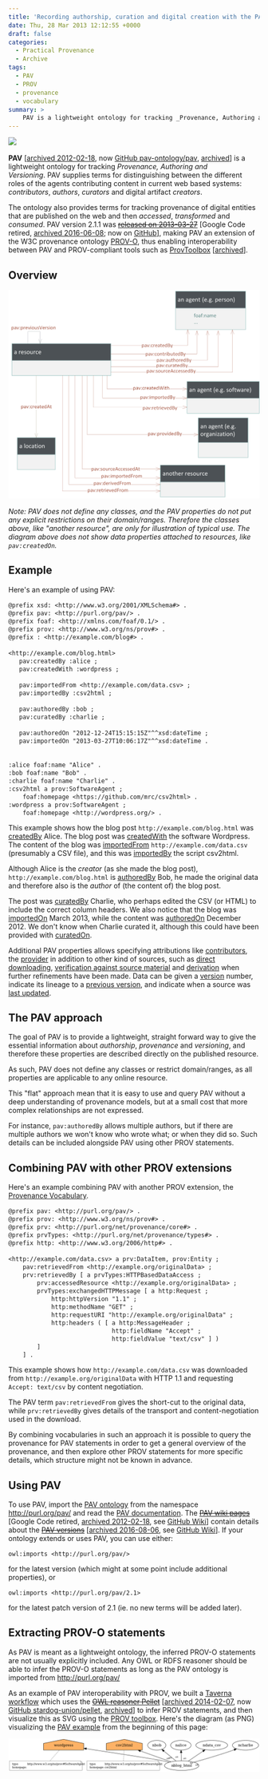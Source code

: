 ```yaml
---
title: 'Recording authorship, curation and digital creation with the PAV ontology'
date: Thu, 28 Mar 2013 12:12:55 +0000
draft: false
categories: 
  - Practical Provenance
  - Archive
tags: 
  - PAV
  - PROV
  - provenance
  - vocabulary
summary: >
    PAV is a lightweight ontology for tracking _Provenance, Authoring and Versioning_.  PAV supplies terms for distinguishing between the different roles of the agents contributing content in current web based systems: _contributors_, _authors_, _curators_ and digital artifact _creators_. The ontology also provides terms for tracking provenance of digital entities that are published on the web and then _accessed_, _transformed_ and _consumed_. 
---
```


<a href="https://archive.softwareheritage.org/browse/origin/?origin_url=https://github.com/pav-ontology/pav">
    <img src="https://archive.softwareheritage.org/badge/origin/https://github.com/pav-ontology/pav/">
</a>

**PAV** [[archived 2012-02-18](https://web.archive.org/web/20120218065441/http://code.google.com:80/p/pav-ontology/wiki/Homepage), now [GitHub pav-ontology/pav](https://github.com/pav-ontology/pav/), [archived](https://archive.softwareheritage.org/swh:1:dir:ef7139eb34d6b9d6e33ce69bf823d97a747490c1)] is a lightweight ontology for tracking _Provenance, Authoring and Versioning_. PAV supplies terms for distinguishing between the different roles of the agents contributing content in current web based systems: _contributors_, _authors_, _curators_ and digital artifact _creators_. 

The ontology also provides terms for tracking provenance of digital entities that are published on the web and then _accessed_, _transformed_ and _consumed_. PAV version 2.1.1 was ~~[released on 2013-03-27](https://code.google.com/p/pav-ontology/wiki/Versions#PAV_ontology_v2.1.1_(2013-03-26))~~ [Google Code retired, [archived 2016-06-08](https://web.archive.org/web/20160806140733/https://code.google.com/p/pav-ontology/wiki/Versions#PAV_ontology_v2.1.1_(2013-03-26)); now on [GitHub](https://github.com/pav-ontology/pav/releases/tag/2.1.0)], making PAV an extension of the W3C provenance ontology [PROV-O](http://www.w3.org/TR/prov-o/), thus enabling interoperability between PAV and PROV-compliant tools such as [ProvToolbox](https://github.com/lucmoreau/ProvToolbox) [[archived](https://archive.softwareheritage.org/swh:1:dir:c79ff9453a5dd19629fab080e3c86ebb94250a1e)].


Overview
--------

![Diagram overview of PAV: a resource has pav attributes like createdBy, contributedBy to Person agents. From the resource,createdWith, retrievedBy etc. go to Software agents, and providedBy to Organization agents. createdAt goes to a Location, and sourceAccessedAt, derivedFrom, retrievedFrom to another resource](pav-simpler1.png "UML-like overview of PAV ontology")

_Note: PAV does not define any classes, and the PAV properties do not put any explicit restrictions on their domain/ranges. Therefore the classes above, like "another resource", are only for illustration of typical use. The diagram above does not show data properties attached to resources, like `pav:createdOn`._

Example
-------

Here's an example of using PAV: 

```turtle
@prefix xsd: <http://www.w3.org/2001/XMLSchema#> .
@prefix pav: <http://purl.org/pav/> .
@prefix foaf: <http://xmlns.com/foaf/0.1/> .
@prefix prov: <http://www.w3.org/ns/prov#> .
@prefix : <http://example.com/blog#> .

<http://example.com/blog.html> 
   pav:createdBy :alice ;
   pav:createdWith :wordpress ;

   pav:importedFrom <http://example.com/data.csv> ;
   pav:importedBy :csv2html ;

   pav:authoredBy :bob ;
   pav:curatedBy :charlie ;

   pav:authoredOn "2012-12-24T15:15:15Z"^^xsd:dateTime ;
   pav:importedOn "2013-03-27T10:06:17Z"^^xsd:dateTime .


:alice foaf:name "Alice" .
:bob foaf:name "Bob" .
:charlie foaf:name "Charlie" .
:csv2html a prov:SoftwareAgent ;
    foaf:homepage <https://github.com/mrc/csv2html> .
:wordpress a prov:SoftwareAgent ;
    foaf:homepage <http://wordpress.org/> .
```


This example shows how the blog post `http://example.com/blog.html` was [createdBy](http://purl.org/pav/html#http://purl.org/pav/createdBy) Alice. The blog post was [createdWith](http://purl.org/pav/html#http://purl.org/pav/createdWith) the software Wordpress. The content of the blog was [importedFrom](http://purl.org/pav/html#http://purl.org/pav/importedFrom) `http://example.com/data.csv` (presumably a CSV file), and this was [importedBy](http://purl.org/pav/html#http://purl.org/pav/importedBy) the script csv2html. 

Although Alice is the _creator_ (as she made the blog post), `http://example.com/blog.html` is [authoredBy](http://purl.org/pav/html#http://purl.org/pav/authoredBy) Bob, he made the original data and therefore also is the _author_ of (the content of) the blog post. 

The post was [curatedBy](http://purl.org/pav/html#http://purl.org/pav/curatedBy) Charlie, who perhaps edited the CSV (or HTML) to include the correct column headers. We also notice that the blog was [importedOn](http://purl.org/pav/html#http://purl.org/pav/importedOn) March 2013, while the content was [authoredOn](http://purl.org/pav/html#http://purl.org/pav/authoredOn) December 2012. We don't know when Charlie curated it, although this could have been provided with [curatedOn](http://purl.org/pav/html#http://purl.org/pav/curatedOn).

Additional PAV properties allows specifying attributions like [contributors](http://purl.org/pav/html#http://purl.org/pav/contributedBy), the [provider](http://purl.org/pav/html#http://purl.org/pav/providedBy) in addition to other kind of sources, such as [direct downloading](http://purl.org/pav/html#http://purl.org/pav/retrievedFrom), [verification against source material](http://purl.org/pav/html#http://purl.org/pav/sourceAccessedAt) and [derivation](http://purl.org/pav/html#http://purl.org/pav/derivedFrom) when further refinements have been made. Data can be given a [version](http://purl.org/pav/html#http://purl.org/pav/version) number, indicate its lineage to a [previous version](http://purl.org/pav/html#http://purl.org/pav/previousVersion), and indicate when a source was [last updated](http://purl.org/pav/html#http://purl.org/pav/lastUpdatedOn).

The PAV approach
----------------

The goal of PAV is to provide a lightweight, straight forward way to give the essential information about _authorship_, _provenance_ and _versioning_, and therefore these properties are described directly on the published resource. 

As such, PAV does not define any classes or restrict domain/ranges, as all properties are applicable to any online resource. 

This "flat" approach mean that it is easy to use and query PAV without a deep understanding of provenance models, but at a small cost that more complex relationships are not expressed. 

For instance, `pav:authoredBy` allows multiple authors, but if there are multiple authors we won't know who wrote what; or when they did so. Such details can be included alongside PAV using other PROV statements.

Combining PAV with other PROV extensions
----------------------------------------

Here's an example combining PAV with another PROV extension, the [Provenance Vocabulary](http://trdf.sourceforge.net/provenance/ns.html). 

```turtle
@prefix pav: <http://purl.org/pav/> .
@prefix prov: <http://www.w3.org/ns/prov#> .
@prefix prv: <http://purl.org/net/provenance/core#> .
@prefix prvTypes: <http://purl.org/net/provenance/types#> .
@prefix http: <http://www.w3.org/2006/http#> .

<http://example.com/data.csv> a prv:DataItem, prov:Entity ;
    pav:retrievedFrom <http://example.org/originalData> ;
    prv:retrievedBy [ a prvTypes:HTTPBasedDataAccess ;
        prv:accessedResource <http://example.org/originalData> ;
        prvTypes:exchangedHTTPMessage [ a http:Request ;
            http:httpVersion "1.1" ;
            http:methodName "GET" ;
            http:requestURI "http://example.org/originalData" ;
            http:headers ( [ a http:MessageHeader ;
                             http:fieldName "Accept" ;
                             http:fieldValue "text/csv" ] )
        ]
    ] .
``` 

This example shows how `http://example.com/data.csv` was downloaded from `http://example.org/originalData` with HTTP 1.1 and requesting `Accept: text/csv` by content negotiation. 

The PAV term `pav:retrievedFrom` gives the short-cut to the original data, while `prv:retrievedBy` gives details of the transport and content-negotiation used in the download. 

By combining vocabularies in such an approach it is possible to query the provenance for PAV statements in order to get a general overview of the provenance, and then explore other PROV statements for more specific details, which structure might not be known in advance.

Using PAV
---------

To use PAV, import the [PAV ontology](http://purl.org/pav/) from the namespace http://purl.org/pav/ and read the [PAV documentation](http://purl.org/pav/html). The ~~[PAV wiki pages](https://code.google.com/p/pav-ontology/wiki/Homepage)~~ [Google Code retired, [archived 2012-02-18](https://web.archive.org/web/20120218065441/http://code.google.com:80/p/pav-ontology/wiki/Homepage), see [GitHub Wiki]()] contain details about the ~~[PAV versions](https://code.google.com/p/pav-ontology/wiki/Versions)~~ [[archived 2016-08-06](https://web.archive.org/web/20160806140733/https://code.google.com/p/pav-ontology/wiki/Versions), see [GitHub Wiki](https://github.com/pav-ontology/pav/wiki/Versions)]. If your ontology extends or uses PAV, you can use either:

```turtle
owl:imports <http://purl.org/pav/>
```

for the latest version (which might at some point include additional properties), or

```turtle
owl:imports <http://purl.org/pav/2.1>
```

for the latest patch version of 2.1 (ie. no new terms will be added later).

Extracting PROV-O statements
----------------------------

As PAV is meant as a lightweight ontology, the inferred PROV-O statements are not usually explicitly included. Any OWL or RDFS reasoner should be able to infer the PROV-O statements as long as the PAV ontology is imported from http://purl.org/pav/ 

As an example of PAV interoperability with PROV, we built a [Taverna workflow](http://www.myexperiment.org/workflows/3424 "Visualize PAV provenance as SVG") which uses the ~~[OWL reasoner Pellet](http://clarkparsia.com/pellet/)~~ [[archived 2014-02-07](https://web.archive.org/web/20140207202729/http://clarkparsia.com/pellet/), now [GitHub stardog-union/pellet](https://github.com/stardog-union/pellet), [archived](https://archive.softwareheritage.org/swh:1:dir:d841895e37a8d2b6630b082096f1260431a17416)] to infer PROV statements, and then visualize this as SVG using the [PROV toolbox](https://github.com/lucmoreau/ProvToolbox). Here's the diagram (as PNG) visualizing the [PAV example](https://gist.github.com/stain/5262169) from the beginning of this page: 

![pav-example](pav-example.png)
